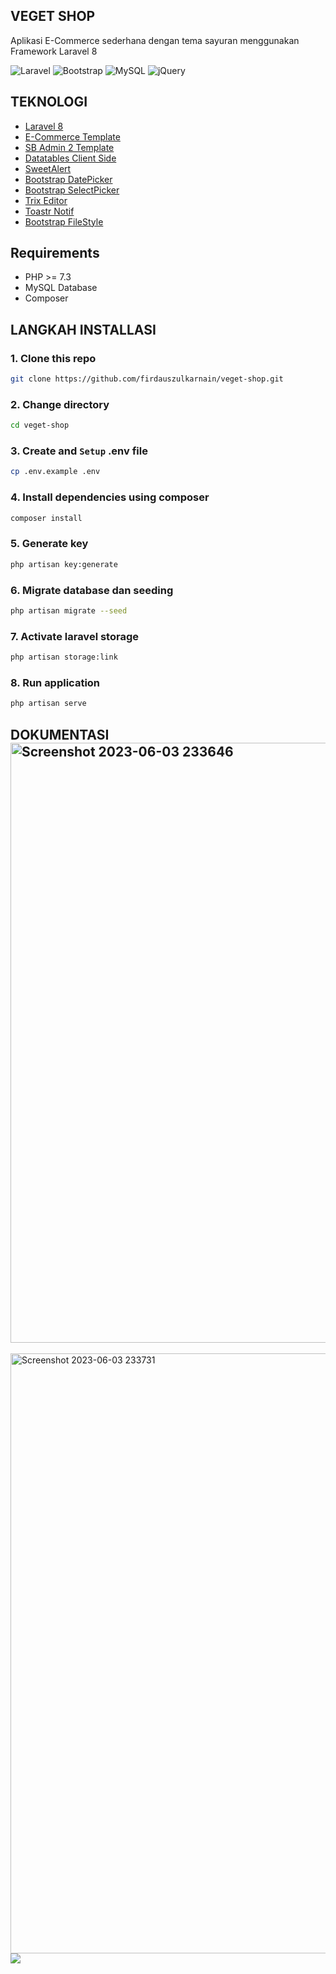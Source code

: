 ## VEGET SHOP
Aplikasi E-Commerce sederhana dengan tema sayuran menggunakan Framework Laravel 8

![Laravel](https://img.shields.io/badge/laravel-%23FF2D20.svg?style=for-the-badge&logo=laravel&logoColor=white)
![Bootstrap](https://img.shields.io/badge/bootstrap-%23563D7C.svg?style=for-the-badge&logo=bootstrap&logoColor=white)
![MySQL](https://img.shields.io/badge/mysql-%2300f.svg?style=for-the-badge&logo=mysql&logoColor=white)
![jQuery](https://img.shields.io/badge/jquery-%230769AD.svg?style=for-the-badge&logo=jquery&logoColor=white)

## TEKNOLOGI
- [Laravel 8](https://laravel.com/)
- [E-Commerce Template](https://themewagon.com/themes/free-bootstrap-4-html5-responsive-ecommerce-website-template-ogani/)
- [SB Admin 2 Template](https://startbootstrap.com/theme/sb-admin-2)
- [Datatables Client Side](https://datatables.net/)
- [SweetAlert](https://sweetalert2.github.io/)
- [Bootstrap DatePicker](https://bootstrap-datepicker.readthedocs.io/en/latest/)
- [Bootstrap SelectPicker](https://developer.snapappointments.com/bootstrap-select/Picker)
- [Trix Editor](https://github.com/basecamp/trix)
- [Toastr Notif](https://github.com/CodeSeven/toastr)
- [Bootstrap FileStyle](https://markusslima.github.io/bootstrap-filestyle/)

## Requirements
- PHP >= 7.3
- MySQL Database
- Composer

## LANGKAH INSTALLASI
### 1. Clone this repo
```bash
git clone https://github.com/firdauszulkarnain/veget-shop.git
```
### 2. Change directory
```bash
cd veget-shop
```
### 3. Create and `Setup` .env file 
```bash
cp .env.example .env
```
### 4. Install dependencies using composer
```bash
composer install
```
### 5. Generate key
```bash
php artisan key:generate
```
### 6. Migrate database dan seeding
```bash
php artisan migrate --seed
```
### 7. Activate laravel storage
```bash
php artisan storage:link
```
### 8. Run application
```bash
php artisan serve
```

## DOKUMENTASI<img width="960" alt="Screenshot 2023-06-03 233646" src="https://github.com/firdauszulkarnain/veget-shop/assets/67721580/bedb23b0-fc61-458a-a069-a868dafd4cad">
<img width="960" alt="Screenshot 2023-06-03 233731" src="https://github.com/firdauszulkarnain/veget-shop/assets/67721580/3353acce-c5c9-4fc3-8407-2df87bd14685">
<img src="https://github.com/firdauszulkarnain/veget-shop/assets/67721580/fe232aeb-99e0-4152-b2fd-78b095021984">





